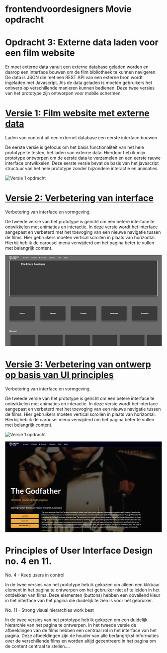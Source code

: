 
# frontendvoordesigners Movie opdracht

# Opdracht 3: Externe data laden voor een film website
Er moet externe data vanuit een externe database geladen worden en daarop een interface bouwen om de film bibliotheek te kunnen navigeren. De data is JSON die met een REST API van een externe bron wordt ingeladen met Javascript. Als de data geladen is moeten gebruikers het ontwerp op verschillende manieren kunnen bedienen. Deze twee versies van het prototype zijn ontworpen voor mobile schermen.

# [Versie 1: Film website met externe data](https://jack792.github.io/frontendvoordesigners/FilmOpdracht2020/v1/)
Laden van content uit een externet database een eerste interface bouwen.

De eerste versie is gefocus om het basis functionaliteit van het hele prototype te testen, het laden van externe data. Hierdoor heb ik mijn prototype ontworpen om de eerste data te verzamelen en een eerste rauwe interface ontwikkelen.
Deze eerste versie bevat de basis van het javascript structuur van het hele prototype zonder bijzondere interactie en animaties.

![Versie 1 opdracht](/images/Versie1.png)

# [Versie 2: Verbetering van interface](https://jack792.github.io/frontendvoordesigners/opdracht3/v2/) 
Verbetering van interface en vormgeving.

De tweede versie van het prototype is gericht om een betere interface te ontwikkelen met animaties en interactie. In deze versie wordt het interface aangepast en verbeterd met het toevoging van een nieuwe navigatie tussen de films. Hier gebruikers moeten vertical scrollen in plaats van horizontal. Hierbij heb ik de carousel menu verwijderd om het pagina beter te vullen met belangrijk content.

![Versie 1 opdracht](/images/Versie2.png)

# [Versie 3: Verbetering van ontwerp op basis van UI principles](https://jack792.github.io/frontendvoordesigners/opdracht3/v2/) 
Verbetering van interface en vormgeving.

De tweede versie van het prototype is gericht om een betere interface te ontwikkelen met animaties en interactie. In deze versie wordt het interface aangepast en verbeterd met het toevoging van een nieuwe navigatie tussen de films. Hier gebruikers moeten vertical scrollen in plaats van horizontal. Hierbij heb ik de carousel menu verwijderd om het pagina beter te vullen met belangrijk content.

![Versie 1 opdracht](/images/Laatsteversie.png)

![Versie 1 opdracht](/images/Infobox.png)

# Principles of User Interface Design no. 4 en 11.
No. 4 - Keep users in control

In de twee versies van het prototype heb ik gekozen om alleen een klikbaar element in het pagina te ontwerpen om het gebruiker niet af te leiden in het ontdekken van films. Deze elementen (buttons) hebben een opvallend kleur in het interface van het pagina die duidelijk te zien is voor het gebruiker.

No. 11 - Strong visual hierarchies work best

In de twee versies van het prototype heb ik gekozen om een duidelijk hierarchie van het pagina te ontwerpen. In het tweede versie de afbeeldingen van de films hebben een centraal rol in het interface van het pagina.
Deze afbeeldingen zijn de houder van alle berlangrijkst informaties over de verschillende films en worden altijd gecentreerd in het pagina om de content centraal te stellen....



